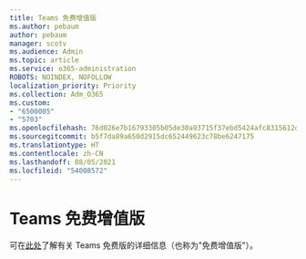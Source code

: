 ```yaml
---
title: Teams 免费增值版
ms.author: pebaum
author: pebaum
manager: scotv
ms.audience: Admin
ms.topic: article
ms.service: o365-administration
ROBOTS: NOINDEX, NOFOLLOW
localization_priority: Priority
ms.collection: Adm_O365
ms.custom:
- "6500005"
- "5703"
ms.openlocfilehash: 76d026e7b16793305b05de30a93715f37ebd5424afc8315612dcfe37abb38089
ms.sourcegitcommit: b5f7da89a650d2915dc652449623c78be6247175
ms.translationtype: HT
ms.contentlocale: zh-CN
ms.lasthandoff: 08/05/2021
ms.locfileid: "54008572"
---
```

# <a name="teams-freemium"></a>Teams 免费增值版

可在[此处](https://docs.microsoft.com/alchemyinsights/teams-freemium)了解有关 Teams 免费版的详细信息（也称为"免费增值版"）。
